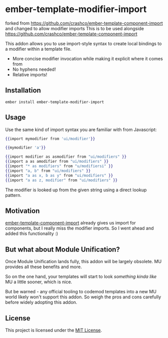 ember-template-modifier-import
==============================================================================

forked from https://github.com/crashco/ember-template-component-import and changed to allow modifier imports
This is to be used alongside https://github.com/crashco/ember-template-component-import

This addon allows you to use import-style syntax to create local bindings to
a modifier within a template file.

* More concise modifier invocation while making it explicit where it comes from
* No hyphens needed!
* Relative imports!

Installation
------------------------------------------------------------------------------

```
ember install ember-template-modifier-import
```


Usage
------------------------------------------------------------------------------

Use the same kind of import syntax you are familiar with from Javascript:

```hbs
{{import mymodifier from 'ui/modifier'}}

{{mymodifier 'a'}}

{{import modifier as asmodifier from "ui/modifiers" }}
{{import a as amodifier from "ui/modifiers" }}
{{import "* as modifiers" from "u/modifiersi" }}
{{import "a, b" from "ui/modifiers" }}
{{import "a as x, b as y" from "ui/modifiers" }}
{{import "a as z, modifier" from "ui/modifiers" }}
```

The modifier is looked up from the given string using a direct lookup
pattern.

Motivation
------------------------------------------------------------------------------

[ember-template-component-import](https://github.com/crashco/ember-template-component-import)
already gives us import for components, but I really miss the modifier imports.
So I went ahead and added this functionality :)


But what about Module Unification?
------------------------------------------------------------------------------

Once Module Unification lands fully, this addon will be largely obsolete. MU
provides all these benefits and more.

So on the one hand, your templates will start to look _something kinda like_
MU a little sooner, which is nice.

But be warned - any official tooling to codemod templates into a new MU world
likely won't support this addon. So weigh the pros and cons carefully before
widely adopting this addon.

License
------------------------------------------------------------------------------

This project is licensed under the [MIT License](LICENSE.md).
